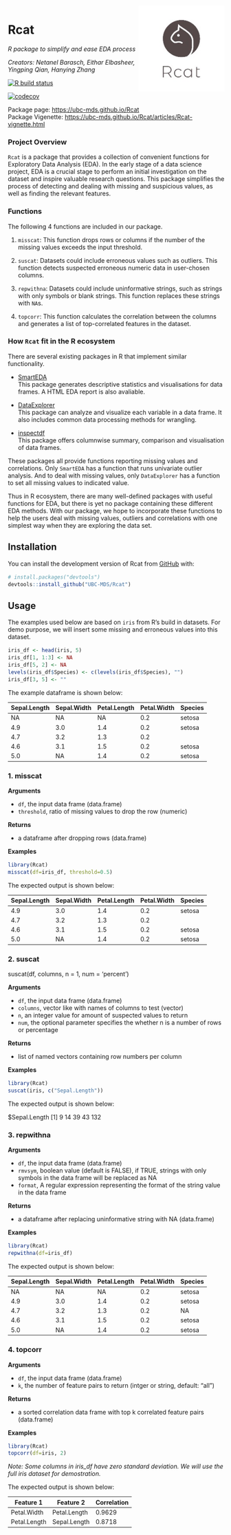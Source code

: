 
<!-- README.md is generated from README.Rmd. Please edit that file -->

<img src="img/r_logo.jpg" width="200" align = "right">

# Rcat

*R package to simplify and ease EDA process*

*Creators: Netanel Barasch, Eithar Elbasheer, Yingping Qian, Hanying
Zhang*

<!-- badges: start -->

[![R build
status](https://github.com/UBC-MDS/Rcat/workflows/R-CMD-check/badge.svg)](https://github.com/UBC-MDS/Rcat/actions)
<!-- badges: end -->

[![codecov](https://codecov.io/gh/UBC-MDS/Rcat/branch/master/graph/badge.svg)](https://codecov.io/gh/UBC-MDS/Rcat)

Package page: <https://ubc-mds.github.io/Rcat>  
Package Vigenette:
<https://ubc-mds.github.io/Rcat/articles/Rcat-vignette.html>

### Project Overview

`Rcat` is a package that provides a collection of convenient functions
for Exploratory Data Analysis (EDA). In the early stage of a data
science project, EDA is a crucial stage to perform an initial
investigation on the dataset and inspire valuable research questions.
This package simplifies the process of detecting and dealing with
missing and suspicious values, as well as finding the relevant features.

### Functions

The following 4 functions are included in our package.

1.  `misscat`: This function drops rows or columns if the number of the
    missing values exceeds the input threshold.

2.  `suscat`: Datasets could include erroneous values such as outliers.
    This function detects suspected erroneous numeric data in
    user-chosen columns.

3.  `repwithna`: Datasets could include uninformative strings, such as
    strings with only symbols or blank strings. This function replaces
    these strings with `NA`s.

4.  `topcorr`: This function calculates the correlation between the
    columns and generates a list of top-correlated features in the
    dataset.

### How `Rcat` fit in the R ecosystem

There are several existing packages in R that implement similar
functionality.

  - [SmartEDA](https://cran.r-project.org/web/packages/SmartEDA/index.html)  
    This package generates descriptive statistics and visualisations for
    data frames. A HTML EDA report is also avaliable.

  - [DataExplorer](https://cran.r-project.org/web/packages/DataExplorer/index.html)  
    This package can analyze and visualize each variable in a data
    frame. It also includes common data processing methods for
    wrangling.

  - [inspectdf](https://cran.r-project.org/web/packages/inspectdf/index.html)  
    This package offers columnwise summary, comparison and visualisation
    of data frames.

These packages all provide functions reporting missing values and
correlations. Only `SmartEDA` has a function that runs univariate
outlier analysis. And to deal with missing values, only `DataExplorer`
has a function to set all missing values to indicated value.

Thus in R ecosystem, there are many well-defined packages with useful
functions for EDA, but there is yet no package containing these
different EDA methods. With our package, we hope to incorporate these
functions to help the users deal with missing values, outliers and
correlations with one simplest way when they are exploring the data set.

## Installation

You can install the development version of Rcat from
[GitHub](https://github.com/) with:

``` r
# install.packages("devtools")
devtools::install_github("UBC-MDS/Rcat")
```

## Usage

The examples used below are based on `iris` from R’s build in datasets.
For demo purpose, we will insert some missing and erroneous values into
this dataset.

``` r
iris_df <- head(iris, 5)
iris_df[1, 1:3] <- NA
iris_df[5, 2] <- NA
levels(iris_df$Species) <- c(levels(iris_df$Species), "")
iris_df[3, 5] <- ""
```

The example dataframe is shown below:

| Sepal.Length | Sepal.Width | Petal.Length | Petal.Width | Species |
| ------------ | ----------- | ------------ | ----------- | ------- |
| NA           | NA          | NA           | 0.2         | setosa  |
| 4.9          | 3.0         | 1.4          | 0.2         | setosa  |
| 4.7          | 3.2         | 1.3          | 0.2         |         |
| 4.6          | 3.1         | 1.5          | 0.2         | setosa  |
| 5.0          | NA          | 1.4          | 0.2         | setosa  |

### 1\. misscat

**Arguments**

  - `df`, the input data frame (data.frame)
  - `threshold`, ratio of missing values to drop the row (numeric)

**Returns**

  - a dataframe after dropping rows (data.frame)

**Examples**

``` r
library(Rcat)
misscat(df=iris_df, threshold=0.5)
```

The expected output is shown below:

| Sepal.Length | Sepal.Width | Petal.Length | Petal.Width | Species |
| ------------ | ----------- | ------------ | ----------- | ------- |
| 4.9          | 3.0         | 1.4          | 0.2         | setosa  |
| 4.7          | 3.2         | 1.3          | 0.2         |         |
| 4.6          | 3.1         | 1.5          | 0.2         | setosa  |
| 5.0          | NA          | 1.4          | 0.2         | setosa  |

### 2\. suscat

suscat(df, columns, n = 1, num = ‘percent’)

**Arguments**

  - `df`, the input data frame (data.frame)
  - `columns`, vector like with names of columns to test (vector)
  - `n`, an integer value for amount of suspected values to return
  - `num`, the optional parameter specifies the whether n is a number of
    rows or percentage

**Returns**

  - list of named vectors containing row numbers per column

**Examples**

``` r
library(Rcat)
suscat(iris, c("Sepal.Length"))
```

The expected output is shown below:

$Sepal.Length \[1\] 9 14 39 43 132

### 3\. repwithna

**Arguments**

  - `df`, the input data frame (data.frame)
  - `rmvsym`, boolean value (default is FALSE), if TRUE, strings with
    only symbols in the data frame will be replaced as NA
  - `format`, A regular expression representing the format of the string
    value in the data frame

**Returns**

  - a dataframe after replacing uninformative string with NA
    (data.frame)

**Examples**

``` r
library(Rcat)
repwithna(df=iris_df)
```

The expected output is shown below:

| Sepal.Length | Sepal.Width | Petal.Length | Petal.Width | Species |
| ------------ | ----------- | ------------ | ----------- | ------- |
| NA           | NA          | NA           | 0.2         | setosa  |
| 4.9          | 3.0         | 1.4          | 0.2         | setosa  |
| 4.7          | 3.2         | 1.3          | 0.2         | NA      |
| 4.6          | 3.1         | 1.5          | 0.2         | setosa  |
| 5.0          | NA          | 1.4          | 0.2         | setosa  |

### 4\. topcorr

**Arguments**

  - `df`, the input data frame (data.frame)
  - `k`, the number of feature pairs to return (intger or string,
    default: “all”)

**Returns**

  - a sorted correlation data frame with top k correlated feature pairs
    (data.frame)

**Examples**

``` r
library(Rcat)
topcorr(df=iris, 2)
```

*Note: Some columns in iris\_df have zero standard deviation. We will
use the full iris dataset for demostration.*

The expected output is shown below:

| Feature 1    | Feature 2    | Correlation |
| ------------ | ------------ | ----------- |
| Petal.Width  | Petal.Length | 0.9629      |
| Petal.Length | Sepal.Length | 0.8718      |
